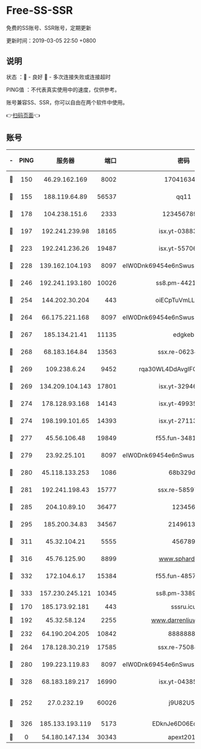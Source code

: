 # Free-SS-SSR

免费的SS账号、SSR账号，定期更新

更新时间：2019-03-05 22:50 +0800

## 说明

状态     ：🙂 - 良好 🙁 - 多次连接失败或连接超时

PING值   ：不代表真实使用中的速度，仅供参考。

账号兼容SS、SSR，你可以自由在两个软件中使用。

👉[扫码页面](https://liesauer.github.io/free-ss-ssr.github.io/)👈

## 账号

|-|PING|服务器|端口|密码|加密方式|区域|
|:----:|:----:|:-----:|-----:|:----:|:----:|:----:|
|🙂|150|46.29.162.169|8002|1704163453|aes-256-cfb|RU|
|🙂|155|188.119.64.89|56537|qq11|aes-256-cfb|RU|
|🙂|178|104.238.151.6|2333|12345678900|aes-256-cfb|JP|
|🙂|197|192.241.239.98|18165|isx.yt-03883101|aes-256-cfb|US|
|🙂|223|192.241.236.26|19487|isx.yt-55706100|aes-256-cfb|US|
|🙂|228|139.162.104.193|8097|eIW0Dnk69454e6nSwuspv9DmS201tQ0D|aes-256-cfb|JP|
|🙂|246|192.241.193.180|10026|ss8.pm-44218245|aes-256-cfb|US|
|🙂|254|144.202.30.204|443|oiECpTuVmLLxk4Ts|aes-256-cfb|US|
|🙂|264|66.175.221.168|8097|eIW0Dnk69454e6nSwuspv9DmS201tQ0D|aes-256-cfb|US|
|🙂|267|185.134.21.41|11135|edgkeb|aes-256-cfb|GB|
|🙂|268|68.183.164.84|13563|ssx.re-06234172|aes-256-cfb|US|
|🙂|269|109.238.6.24|9452|rqa30WL4DdAvgIFG6Fs3znzTa|aes-256-cfb|FR|
|🙂|269|134.209.104.143|17801|isx.yt-32946841|aes-256-cfb|SG|
|🙂|274|178.128.93.168|14143|isx.yt-49935432|aes-256-cfb|SG|
|🙂|274|198.199.101.65|14393|isx.yt-27113496|aes-256-cfb|US|
|🙂|277|45.56.106.48|19849|f55.fun-34811543|aes-256-cfb|US|
|🙂|279|23.92.25.101|8097|eIW0Dnk69454e6nSwuspv9DmS201tQ0D|aes-256-cfb|US|
|🙂|280|45.118.133.253|1086|68b329da|aes-256-cfb|SG|
|🙂|281|192.241.198.43|15777|ssx.re-58597661|aes-256-cfb|US|
|🙂|285|204.10.89.10|36477|123456|aes-256-cfb|US|
|🙂|295|185.200.34.83|34567|21496138|aes-256-cfb|US|
|🙂|311|45.32.104.21|5555|456789|aes-256-cfb|SG|
|🙂|316|45.76.125.90|8899|www.sphard.com|aes-256-cfb|JP|
|🙂|332|172.104.6.17|15384|f55.fun-48571850|aes-256-cfb|US|
|🙂|333|157.230.245.121|10345|ss8.pm-33892732|aes-256-cfb|SG|
|🙂|170|185.173.92.181|443|sssru.icu|rc4-md5|RU|
|🙂|192|45.32.58.124|2255|www.darrenliuwei.com|aes-256-cfb|JP|
|🙂|232|64.190.204.205|10842|88888888|rc4-md5|US|
|🙂|264|178.128.30.219|17585|ssx.re-75084911|aes-256-cfb|SG|
|🙂|280|199.223.119.83|8097|eIW0Dnk69454e6nSwuspv9DmS201tQ0D|aes-256-cfb|US|
|🙂|328|68.183.189.217|16990|isx.yt-04385835|aes-256-cfb|SG|
|🙁|252|27.0.232.19|60026|j9U82U53|xchacha20-ietf-poly1305|HK|
|🙁|326|185.133.193.119|5173|EDknJe6D06EoWDaw|aes-256-cfb|US|
|🙁|0|54.180.147.134|30343|apext2019|chacha20|KR|
